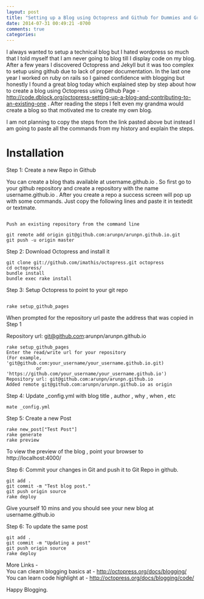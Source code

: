 ```yaml
---
layout: post
title: "Setting up a Blog using Octopress and Github for Dummies and Grandmas"
date: 2014-07-31 00:49:21 -0700
comments: true
categories: 
---
```

I always wanted to setup a technical blog but I hated wordpress so much that I told myself that I am never going to blog till I display code on my blog. After a few years I discovered Octopress and Jekyll but it was too complex to setup using github due to lack of proper documentation. In the last one year I worked on ruby on rails so I gained confidence with blogging but honestly I found a great blog today which explained step by step about how to create a blog using Octopress using Github Page - http://code.dblock.org/octopress-setting-up-a-blog-and-contributing-to-an-existing-one . After reading the steps I felt even my grandma would create a blog so that motivated me to create my own blog.  

I am not planning to copy the steps from the link pasted above but instead I am going to paste all the commands from my history and explain the steps. 

Installation 
============

Step 1: Create a new Repo in Github

You can create a blog thats available at username.github.io . So first go to your github repository and create a repository with the name username.github.io .  After you create a repo a success screen will pop up with some commands. Just copy the following lines and paste it in textedit or textmate.

```plain github

Push an existing repository from the command line

git remote add origin git@github.com:arunpn/arunpn.github.io.git
git push -u origin master

```

Step 2: Download Octopress and install it

```plain github https://github.com/imathis/octopress
git clone git://github.com/imathis/octopress.git octopress
cd octopress/
bundle install
bundle exec rake install

```

Step 3: Setup Octopress to point to your git repo


```plain github 

rake setup_github_pages
```
When prompted for the repository url paste the address that was copied in Step 1

Repository url: git@github.com:arunpn/arunpn.github.io

```plain
rake setup_github_pages
Enter the read/write url for your repository
(For example, 'git@github.com:your_username/your_username.github.io.git)
           or 'https://github.com/your_username/your_username.github.io')
Repository url: git@github.com:arunpn/arunpn.github.io
Added remote git@github.com:arunpn/arunpn.github.io as origin
```

Step 4: Update _config.yml with blog title , author , why , when , etc

```plain
mate _config.yml
```

Step 5: Create a new Post

```plain 
rake new_post["Test Post"]
rake generate
rake preview
```

To view the preview of the blog , point your browser to http://localhost:4000/

Step 6: Commit your changes in Git and push it to Git Repo in github.

```plain 
git add .
git commit -m "Test blog post."
git push origin source
rake deploy
```
Give yourself 10 mins and you should see your new blog at username.github.io

Step 6: To update the same post

```plain 
git add .
git commit -m "Updating a post"
git push origin source
rake deploy
```

More Links -   
You can clearn blogging basics at - http://octopress.org/docs/blogging/   
You can learn code highlight at - http://octopress.org/docs/blogging/code/

Happy Blogging.




